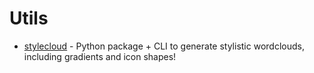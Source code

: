 # Utils

* [stylecloud](https://github.com/minimaxir/stylecloud) - Python package + CLI to generate stylistic wordclouds, including gradients and icon shapes!


